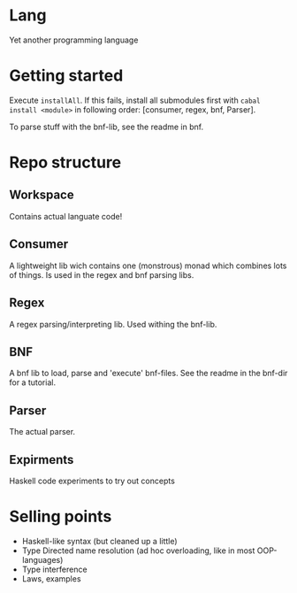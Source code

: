 Lang
====

Yet another programming language


Getting started
===============

Execute ````installAll````. If this fails, install all submodules first with ````cabal install <module>```` in following order: [consumer, regex, bnf, Parser].

To parse stuff with the bnf-lib, see the readme in bnf.


Repo structure
==============

Workspace
---------

Contains actual languate code!

Consumer
--------

A lightweight lib wich contains one (monstrous) monad which combines lots of things.
Is used in the regex and bnf parsing libs.

Regex
-----

A regex parsing/interpreting lib. Used withing the bnf-lib.

BNF
---

A bnf lib to load, parse and 'execute' bnf-files. See the readme in the bnf-dir for a tutorial.

Parser
------

The actual parser.

Expirments
----------

Haskell code experiments to try out concepts

Selling points
==============

* Haskell-like syntax (but cleaned up a little)
* Type Directed name resolution (ad hoc overloading, like in most OOP-languages)
* Type interference
* Laws, examples

